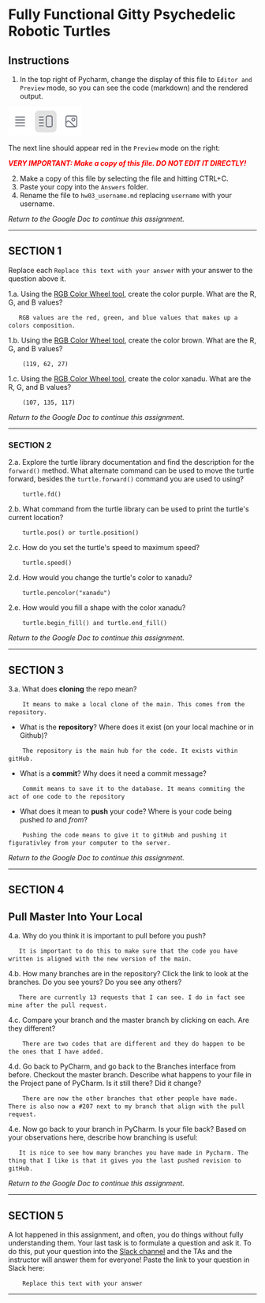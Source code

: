 # Fully Functional Gitty Psychedelic Robotic Turtles

## Instructions

1. In the top right of Pycharm, change the display of this file to 
   `Editor and Preview` mode, so you can see the code (markdown) and the rendered output. 

![Screenshot of "Editor and Preview" mode](split_mode_markdown.png)

The next line should appear red in the `Preview` mode on the right:

**_<span style="color:red">
    VERY IMPORTANT: Make a copy of this file. DO NOT EDIT IT DIRECTLY!
</span>_**

2. Make a copy of this file by selecting the file and hitting CTRL+C. 
3. Paste your copy into the `Answers` folder.
4. Rename the file to `hw03_username.md` replacing `username` with your username.

_Return to the Google Doc to continue this assignment._

---

## SECTION 1

Replace each `Replace this text with your answer` with your answer to the question above it.

1.a. Using the [RGB Color Wheel tool](https://colorspire.com/rgb-color-wheel/), create the color purple. 
     What are the R, G, and B values?

```
   RGB values are the red, green, and blue values that makes up a colors composition.
```

1.b. Using the [RGB Color Wheel tool](https://colorspire.com/rgb-color-wheel/), create the color brown. 
     What are the R, G, and B values? 

```
    (119, 62, 27)
```

1.c. Using the [RGB Color Wheel tool](https://colorspire.com/rgb-color-wheel/), create the color xanadu. 
     What are the R, G, and B values?

```
    (107, 135, 117)
```

_Return to the Google Doc to continue this assignment._

---

### SECTION 2

2.a. Explore the turtle library documentation and find the description for the 
     `forward()` method. What alternate command can be used to move the turtle forward, 
     besides the `turtle.forward()` command you are used to using?

```
    turtle.fd()
```

2.b. What command from the turtle library can be used to print the turtle's current 
   location?
   
```
    turtle.pos() or turtle.position()
```

2.c. How do you set the turtle's speed to maximum speed?
   
```
    turtle.speed()
```

2.d. How would you change the turtle's color to xanadu? 

```
    turtle.pencolor("xanadu")
```

2.e. How would you fill a shape with the color xanadu?

```
    turtle.begin_fill() and turtle.end_fill()
```

_Return to the Google Doc to continue this assignment._

---

## SECTION 3

3.a. What does **cloning** the repo mean?

```
    It means to make a local clone of the main. This comes from the repository.
```


- What is the **repository**? Where does it exist (on your local machine or in Github)?

```
    The repository is the main hub for the code. It exists within gitHub.
```


- What is a **commit**? Why does it need a commit message?

```
    Commit means to save it to the database. It means commiting the act of one code to the repository
```


- What does it mean to **push** your code? Where is your code being pushed _to_ and _from_?

```
    Pushing the code means to give it to gitHub and pushing it figurativley from your computer to the server. 
```

_Return to the Google Doc to continue this assignment._

---

## SECTION 4

## Pull Master Into Your Local

4.a. Why do you think it is important to pull before you push?

```
   It is important to do this to make sure that the code you have written is aligned with the new version of the main.
```

4.b. How many branches are in the repository?
     Click the link to look at the branches. Do you see yours? Do you see any others? 

```
   There are currently 13 requests that I can see. I do in fact see mine after the pull request.
```


4.c. Compare your branch and the master branch by clicking on each. Are they different?

```
    There are two codes that are different and they do happen to be the ones that I have added.
```


4.d. Go back to PyCharm, and go back to the Branches interface from before. Checkout the 
     master branch. Describe what happens to your file in the Project pane of PyCharm. Is it still 
     there? Did it change?

```
    There are now the other branches that other people have made. There is also now a #207 next to my branch that align with the pull request.
```


4.e. Now go back to your branch in PyCharm. Is your file back? Based on your observations
     here, describe how branching is useful:

```
   It is nice to see how many branches you have made in Pycharm. The thing that I like is that it gives you the last pushed revision to gitHub.
```

_Return to the Google Doc to continue this assignment._

---

## SECTION 5

A lot happened in this assignment, and often, you do things without fully understanding them. Your last task is to 
formulate a question and ask it. To do this, put your question into the [Slack channel](https://bereacs.slack.com/archives/C3QACGH8R) and the TAs and the 
instructor will answer them for everyone! Paste the link to your question in Slack here:

```
    Replace this text with your answer
```

---